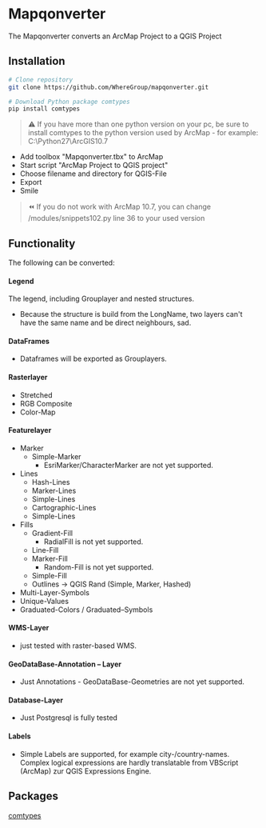 # Mapqonverter
The Mapqonverter converts an ArcMap Project to a QGIS Project

## Installation

```bash
# Clone repository
git clone https://github.com/WhereGroup/mapqonverter.git

# Download Python package comtypes
pip install comtypes

```
> :warning: If you have more than one python version on your pc, be sure to install comtypes to the python version used by ArcMap - for example: C:\Python27\ArcGIS10.7

- Add toolbox "Mapqonverter.tbx" to ArcMap 
- Start script "ArcMap Project to QGIS project"
- Choose filename and directory for QGIS-File
- Export
- Smile

> :rewind: If you do not work with ArcMap 10.7, you can change /modules/snippets102.py line 36 to your used version

## Functionality
The following can be converted:

#### Legend

The legend, including Grouplayer and nested structures.

* Because the structure is build from the LongName, two layers can't have the same name and be direct neighbours, sad. 

#### DataFrames 

* Dataframes will be exported as Grouplayers.

#### Rasterlayer

* Stretched
* RGB Composite
* Color-Map

#### Featurelayer

* Marker
  * Simple-Marker
    * EsriMarker/CharacterMarker are not yet supported.
* Lines
  * Hash-Lines
  * Marker-Lines
  * Simple-Lines
  * Cartographic-Lines
  * Simple-Lines
* Fills
  * Gradient-Fill
    * RadialFill is not yet supported.
  * Line-Fill
  * Marker-Fill
    * Random-Fill is not yet supported.
  * Simple-Fill
  * Outlines -> QGIS Rand (Simple, Marker, Hashed)  
* Multi-Layer-Symbols
* Unique-Values
* Graduated-Colors / Graduated–Symbols
	
#### WMS-Layer

* just tested with raster-based WMS.

#### GeoDataBase-Annotation – Layer
  * Just Annotations - GeoDataBase-Geometries are not yet supported.

#### Database-Layer
  * Just Postgresql is fully tested

#### Labels
  * Simple Labels are supported, for example city-/country-names. Complex logical expressions are hardly translatable from VBScript (ArcMap) zur QGIS Expressions Engine. 

## Packages
[comtypes](https://pypi.org/project/comtypes/)
